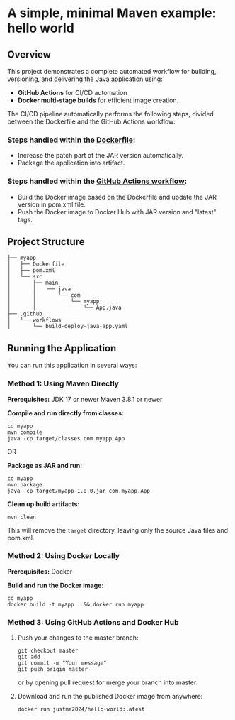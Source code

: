 # A simple, minimal Maven example: hello world

## Overview
This project demonstrates a complete automated workflow for building, versioning, and delivering the Java application using:

- **GitHub Actions** for CI/CD automation
- **Docker multi-stage builds** for efficient image creation.

The CI/CD pipeline automatically performs the following steps, divided between the Dockerfile and the GitHub Actions workflow:

### Steps handled within the [Dockerfile](./myapp/Dockerfile):
* Increase the patch part of the JAR version automatically.
* Package the application into artifact. 

### Steps handled within the [GitHub Actions workflow](.github/workflows/build-deploy-java-app.yaml):
* Build the Docker image based on the Dockerfile and update the JAR version in pom.xml file.
* Push the Docker image to Docker Hub with JAR version and "latest" tags.

## Project Structure
```
├── myapp
│   ├── Dockerfile
│   ├── pom.xml
│   └── src
│       ├── main
│       │   └── java
│       │       └── com
│       │           └── myapp
│       │               └── App.java
├── .github
│   └── workflows
│       └── build-deploy-java-app.yaml
```
## Running the Application

You can run this application in several ways:

### Method 1: Using Maven Directly

**Prerequisites:**
JDK 17 or newer
Maven 3.8.1 or newer

**Compile and run directly from classes:**
```
cd myapp
mvn compile
java -cp target/classes com.myapp.App
```

OR

**Package as JAR and run:**
```
cd myapp
mvn package
java -cp target/myapp-1.0.0.jar com.myapp.App
```

**Clean up build artifacts:**
```
mvn clean
```
This will remove the `target` directory, leaving only the source Java files and pom.xml.

### Method 2: Using Docker Locally

**Prerequisites:**
Docker

**Build and run the Docker image:**
```
cd myapp
docker build -t myapp . && docker run myapp
```

### Method 3: Using GitHub Actions and Docker Hub

1. Push your changes to the master branch:
   ```
   git checkout master
   git add .
   git commit -m "Your message"
   git push origin master
   ```
   or by opening pull request for merge your branch into master.

2. Download and run the published Docker image from anywhere:
   ```
   docker run justme2024/hello-world:latest
   ```
